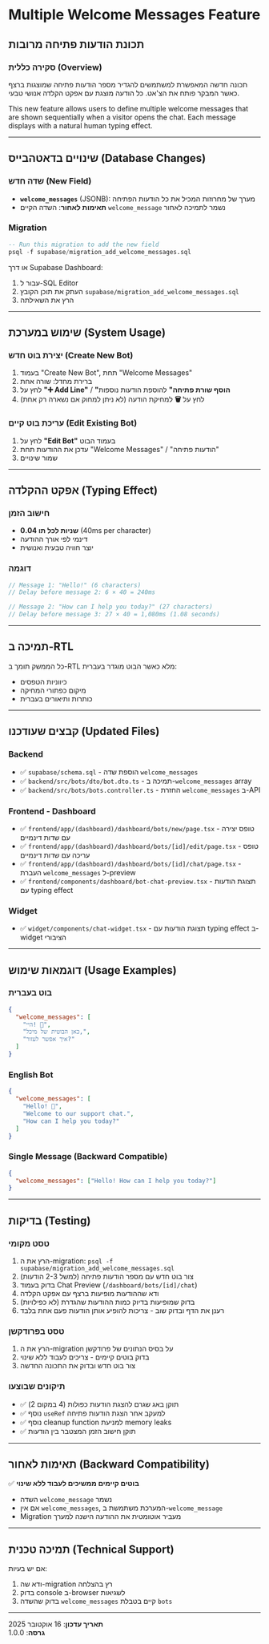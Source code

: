 # Multiple Welcome Messages Feature

## תכונת הודעות פתיחה מרובות

### סקירה כללית (Overview)

תכונה חדשה המאפשרת למשתמשים להגדיר מספר הודעות פתיחה שמוצגות ברצף כאשר המבקר פותח את הצ'אט. כל הודעה מוצגת עם אפקט הקלדה אנושי טבעי.

This new feature allows users to define multiple welcome messages that are shown sequentially when a visitor opens the chat. Each message displays with a natural human typing effect.

---

## שינויים בדאטהבייס (Database Changes)

### שדה חדש (New Field)
- **`welcome_messages`** (JSONB): מערך של מחרוזות המכיל את כל הודעות הפתיחה
- **תאימות לאחור**: השדה הקיים `welcome_message` נשמר לתמיכה לאחור

### Migration
```sql
-- Run this migration to add the new field
psql -f supabase/migration_add_welcome_messages.sql
```

או דרך Supabase Dashboard:
1. עבור ל-SQL Editor
2. העתק את תוכן הקובץ `supabase/migration_add_welcome_messages.sql`
3. הרץ את השאילתה

---

## שימוש במערכת (System Usage)

### יצירת בוט חדש (Create New Bot)
1. בעמוד "Create New Bot", תחת "Welcome Messages"
2. ברירת מחדל: שורה אחת
3. לחץ על **"➕ Add Line"** / **"הוסף שורת פתיחה"** להוספת הודעות נוספות
4. לחץ על **🗑️** למחיקת הודעה (לא ניתן למחוק אם נשארה רק אחת)

### עריכת בוט קיים (Edit Existing Bot)
1. לחץ על **"Edit Bot"** בעמוד הבוט
2. עדכן את ההודעות תחת "Welcome Messages" / "הודעות פתיחה"
3. שמור שינויים

---

## אפקט ההקלדה (Typing Effect)

### חישוב הזמן
- **0.04 שניות לכל תו** (40ms per character)
- דינמי לפי אורך ההודעה
- יוצר חוויה טבעית ואנושית

### דוגמה
```javascript
// Message 1: "Hello!" (6 characters)
// Delay before message 2: 6 × 40 = 240ms

// Message 2: "How can I help you today?" (27 characters)  
// Delay before message 3: 27 × 40 = 1,080ms (1.08 seconds)
```

---

## תמיכה ב-RTL

כל הממשק תומך ב-RTL מלא כאשר הבוט מוגדר בעברית:
- כיווניות הטפסים
- מיקום כפתורי המחיקה
- כותרות ותיאורים בעברית

---

## קבצים שעודכנו (Updated Files)

### Backend
- ✅ `supabase/schema.sql` - הוספת שדה `welcome_messages`
- ✅ `backend/src/bots/dto/bot.dto.ts` - תמיכה ב-`welcome_messages` array
- ✅ `backend/src/bots/bots.controller.ts` - החזרת `welcome_messages` ב-API

### Frontend - Dashboard
- ✅ `frontend/app/(dashboard)/dashboard/bots/new/page.tsx` - טופס יצירה עם שדות דינמיים
- ✅ `frontend/app/(dashboard)/dashboard/bots/[id]/edit/page.tsx` - טופס עריכה עם שדות דינמיים
- ✅ `frontend/app/(dashboard)/dashboard/bots/[id]/chat/page.tsx` - העברת `welcome_messages` ל-preview
- ✅ `frontend/components/dashboard/bot-chat-preview.tsx` - תצוגת הודעות עם typing effect

### Widget
- ✅ `widget/components/chat-widget.tsx` - תצוגת הודעות עם typing effect ב-widget הציבורי

---

## דוגמאות שימוש (Usage Examples)

### בוט בעברית
```json
{
  "welcome_messages": [
    "היי! 👋",
    "כאן הבוטית של מיכל,", 
    "איך אפשר לעזור?"
  ]
}
```

### English Bot
```json
{
  "welcome_messages": [
    "Hello! 👋",
    "Welcome to our support chat.",
    "How can I help you today?"
  ]
}
```

### Single Message (Backward Compatible)
```json
{
  "welcome_messages": ["Hello! How can I help you today?"]
}
```

---

## בדיקות (Testing)

### טסט מקומי
1. הרץ את ה-migration: `psql -f supabase/migration_add_welcome_messages.sql`
2. צור בוט חדש עם מספר הודעות פתיחה (למשל 2-3 הודעות)
3. בדוק בעמוד Chat Preview (`/dashboard/bots/[id]/chat`)
4. ודא שההודעות מופיעות ברצף עם אפקט הקלדה
5. בדוק שמופיעות בדיוק כמות ההודעות שהגדרת (לא כפילויות)
6. רענן את הדף ובדוק שוב - צריכות להופיע אותן הודעות פעם אחת בלבד

### טסט בפרודקשן
1. הרץ את ה-migration על בסיס הנתונים של פרודקשן
2. בדוק בוטים קיימים - צריכים לעבוד ללא שינוי
3. צור בוט חדש ובדוק את התכונה החדשה

### תיקונים שבוצעו
- ✅ תוקן באג שגרם להצגת הודעות כפולות (4 במקום 2)
- ✅ נוסף `useRef` למעקב אחר הצגת הודעות פתיחה
- ✅ נוסף cleanup function למניעת memory leaks
- ✅ תוקן חישוב הזמן המצטבר בין הודעות

---

## תאימות לאחור (Backward Compatibility)

✅ **בוטים קיימים ממשיכים לעבוד ללא שינוי**
- השדה `welcome_message` נשמר
- אם אין `welcome_messages`, המערכת משתמשת ב-`welcome_message`
- Migration מעביר אוטומטית את ההודעה הישנה למערך

---

## תמיכה טכנית (Technical Support)

אם יש בעיות:
1. ודא שה-migration רץ בהצלחה
2. בדוק console ב-browser לשגיאות
3. בדוק שהשדה `welcome_messages` קיים בטבלת `bots`

---

**תאריך עדכון**: 16 אוקטובר 2025  
**גרסה**: 1.0.0

